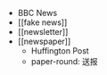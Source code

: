 - BBC News
- [[fake news]]
- [[newsletter]]
- [[newspaper]]
    - Huffington Post
    - paper-round: 送报
